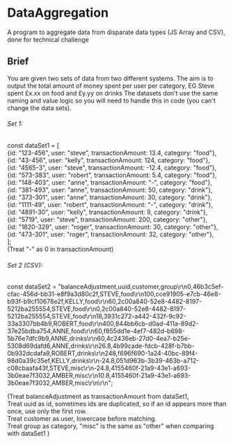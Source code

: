 # DataAggregation
A program to aggregate data from disparate data types (JS Array and CSV), done for technical challenge

## Brief

You are given two sets of data from two different systems.
The aim is to output the total amount of money spent per user per category, EG Steve spent £x.xx on food and £y.yy on drinks
The datasets don't use the same naming and value logic so you will need to handle this in code (you can't change the data sets).

###### Set 1:
const dataSet1 = [</br>
    {id: "123-456", user: "steve", transactionAmount: 13.4, category: "food"},</br>
    {id: "43-456", user: "kelly", transactionAmount: 124, category: "food"},</br>
    {id: "4565-3", user: "steve", transactionAmount: -12.4, category: "food"},</br>
    {id: "573-383", user: "robert", transactionAmount: 5.4, category: "food"},</br>
    {id: "148-403", user: "anne", transactionAmount: "-", category: "food"},</br>
    {id: "381-493", user: "anne", transactionAmount: 50, category: "drink"},</br>
    {id: "373-301", user: "anne", transactionAmount: 30, category: "drink"},</br>
    {id: "1111-49", user: "robert", transactionAmount: "-", category: "drink"},</br>
    {id: "4891-30", user: "kelly", transactionAmount: 9, category: "drink"},</br>
    {id: "5719", user: "steve", transactionAmount: 200, category: "other"},</br>
    {id: "1820-329", user: "roger", transactionAmount: 30, category: "other"},</br>
    {id: "473-301", user: "roger", transactionAmount: 32, category: "other"},</br>
];</br>
(Treat "-" as 0 in transactionAmount)

###### Set 2 (CSV):</br>
const dataSet2 = "balanceAdjustment,uuid,customer,group\r\n0,46b3c5ef-cfac-456d-bb31-e8f9a3d80c2f,STEVE,food\r\n100,cce91905-e7cb-46e8-b93f-b9cf10678e2f,KELLY,food\r\n60,2c00a840-52e8-4482-8197-5212ba255554,STEVE,food\r\n0,2c00a840-52e8-4482-8197-5212ba255554,STEVE,food\r\n18,3931c272-a442-432f-9c92-33a3307bb4b9,ROBERT,food\r\n400,844bb6cb-d0ad-411a-89d2-37e25bdba754,ANNE,food\r\n60,f855dd1e-4ef7-482d-b698-5b76e7dfc9b9,ANNE,drinks\r\n60,4c2436eb-27d0-4ea7-b25e-5308d69dafd6,ANNE,drinks\r\n26.8,4b99cade-fdcb-428f-b7bb-0b932dcdafa9,ROBERT,drinks\r\n248,f696f690-1a24-40bc-89f4-98d0a39c35ef,KELLY,drinks\r\n-24.8,051d963b-3b39-463b-a712-c08cbaafa43f,STEVE,misc\r\n-24.8,4155460f-21a9-43e1-a693-3b0eae7f3032,AMBER,misc\r\n10.8,4155460f-21a9-43e1-a693-3b0eae7f3032,AMBER,misc\r\n\r\n";

(Treat balanceAdjustment as transactionAmount from dataSet1,</br>
Treat uuid as id, sometimes ids are duplicated, so if an id appears more than once, use only the first row.</br>
Treat customer as user, lowercase before matching.</br>
Treat group as category, "misc" is the same as "other" when comparing with dataSet1 )</br>
